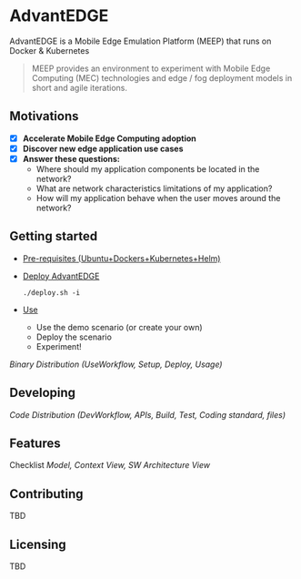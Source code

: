# AdvantEDGE
AdvantEDGE is a Mobile Edge Emulation Platform (MEEP) that runs on Docker & Kubernetes

> MEEP provides an environment to experiment with Mobile Edge Computing (MEC) technologies and edge / fog deployment models in short and agile iterations.

## Motivations
- [x] **Accelerate Mobile Edge Computing adoption**
- [x] **Discover new edge application use cases**
- [x] **Answer these questions:**
  * Where should my application components be located in the network?
  * What are network characteristics limitations of my application?
  * How will my application behave when the user moves around the network?

## Getting started
* [Pre-requisites (Ubuntu+Dockers+Kubernetes+Helm)](docs/setup.md)

* [Deploy AdvantEDGE](docs/deploy.md)
  ```
  ./deploy.sh -i
  ```
* [Use](docs/use.md)
  * Use the demo scenario (or create your own)
  * Deploy the scenario
  * Experiment!

_Binary Distribution (UseWorkflow, Setup, Deploy, Usage)_

## Developing
_Code Distribution (DevWorkflow, APIs, Build, Test, Coding standard, files)_
## Features
Checklist
_Model, Context View, SW Architecture View_
## Contributing
TBD
## Licensing
TBD
